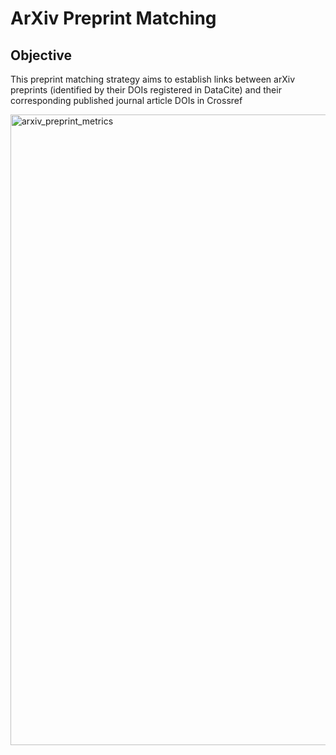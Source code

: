 # ArXiv Preprint Matching

## Objective

This preprint matching strategy aims to establish links between arXiv preprints (identified by their DOIs registered in DataCite) and their corresponding published journal article DOIs in Crossref

<img width="1009" alt="arxiv_preprint_metrics" src="https://github.com/user-attachments/assets/00ee56e9-eb89-4e3d-bdfd-8c8e1ba0b95e" />
